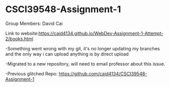 # CSCI39548-Assignment-1

Group Members: David Cai

Link to website:https://caid4134.github.io/WebDev-Assignment-1-Attempt-2/books.html

-Something went wrong with my git, it's no longer updating my branches and the only way i can upload anything is by direct upload

-Migrated to a new repository, will need to email professor about this issue.

-Previous glitched Repo: https://github.com/caid4134/CSCI39548-Assignment-1

